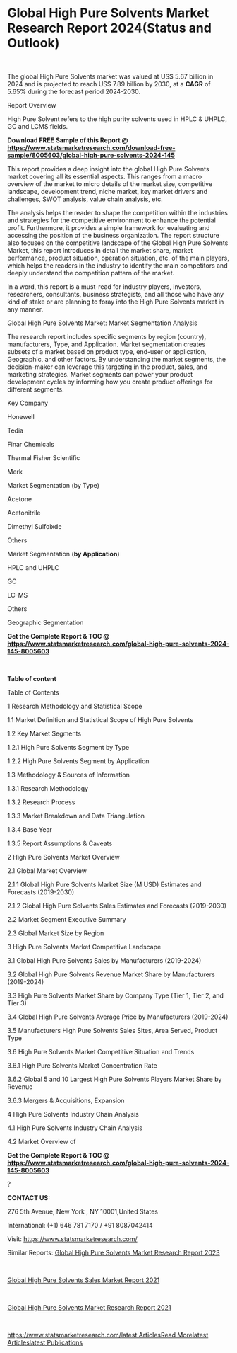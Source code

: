 <h1>Global High Pure Solvents Market Research Report 2024(Status and Outlook)</h1><br/><p>The global High Pure Solvents market was valued at US$ 5.67 billion in 2024 and is projected to reach US$ 7.89 billion by 2030, at a <strong>CAGR</strong> of 5.65% during the forecast period 2024-2030.</p>
 
 
 
 <p>Report Overview</p>
 
 
 
 <p>High Pure Solvent refers to the high purity solvents used in HPLC & UHPLC, GC and LCMS fields.</p>
 
 
 
 <p><strong>Download FREE Sample of this Report @ <a href="https://www.statsmarketresearch.com/download-free-sample/8005603/global-high-pure-solvents-2024-145">https://www.statsmarketresearch.com/download-free-sample/8005603/global-high-pure-solvents-2024-145</a></strong></p>
 
 
 
 <p>This report provides a deep insight into the global High Pure Solvents market covering all its essential aspects. This ranges from a macro overview of the market to micro details of the market size, competitive landscape, development trend, niche market, key market drivers and challenges, SWOT analysis, value chain analysis, etc.</p>
 
 
 
 <p>The analysis helps the reader to shape the competition within the industries and strategies for the competitive environment to enhance the potential profit. Furthermore, it provides a simple framework for evaluating and accessing the position of the business organization. The report structure also focuses on the competitive landscape of the Global High Pure Solvents Market, this report introduces in detail the market share, market performance, product situation, operation situation, etc. of the main players, which helps the readers in the industry to identify the main competitors and deeply understand the competition pattern of the market.</p>
 
 
 
 <p>In a word, this report is a must-read for industry players, investors, researchers, consultants, business strategists, and all those who have any kind of stake or are planning to foray into the High Pure Solvents market in any manner.</p>
 
 
 
 <p>Global High Pure Solvents Market: Market Segmentation Analysis</p>
 
 
 
 <p>The research report includes specific segments by region (country), manufacturers, Type, and Application. Market segmentation creates subsets of a market based on product type, end-user or application, Geographic, and other factors. By understanding the market segments, the decision-maker can leverage this targeting in the product, sales, and marketing strategies. Market segments can power your product development cycles by informing how you create product offerings for different segments.</p>
 
 
 
 <p>Key Company</p>
 
 
 
 <p>Honewell</p>
 
 
 
 <p>Tedia</p>
 
 
 
 <p>Finar Chemicals</p>
 
 
 
 <p>Thermal Fisher Scientific</p>
 
 
 
 <p>Merk</p>
 
 
 
 <p>Market Segmentation (by Type)</p>
 
 
 
 <p>Acetone</p>
 
 
 
 <p>Acetonitrile</p>
 
 
 
 <p>Dimethyl Sulfoixde</p>
 
 
 
 <p>Others</p>
 
 
 
 <p>Market Segmentation (<strong>by Application</strong>)</p>
 
 
 
 <p>HPLC and UHPLC</p>
 
 
 
 <p>GC</p>
 
 
 
 <p>LC-MS</p>
 
 
 
 <p>Others</p>
 
 
 
 <p>Geographic Segmentation</p>
 
 
 
 <div><b>Get the Complete Report & TOC @ <a href="https://www.statsmarketresearch.com/global-high-pure-solvents-2024-145-8005603">https://www.statsmarketresearch.com/global-high-pure-solvents-2024-145-8005603</a></b></div>
 
 
 
 <p><br />
 
 <b>Table of content</b></p>
 
 
 
 <p>Table of Contents<br />
 
 1 Research Methodology and Statistical Scope<br />
 
 1.1 Market Definition and Statistical Scope of High Pure Solvents<br />
 
 1.2 Key Market Segments<br />
 
 1.2.1 High Pure Solvents Segment by Type<br />
 
 1.2.2 High Pure Solvents Segment by Application<br />
 
 1.3 Methodology & Sources of Information<br />
 
 1.3.1 Research Methodology<br />
 
 1.3.2 Research Process<br />
 
 1.3.3 Market Breakdown and Data Triangulation<br />
 
 1.3.4 Base Year<br />
 
 1.3.5 Report Assumptions & Caveats<br />
 
 2 High Pure Solvents Market Overview<br />
 
 2.1 Global Market Overview<br />
 
 2.1.1 Global High Pure Solvents Market Size (M USD) Estimates and Forecasts (2019-2030)<br />
 
 2.1.2 Global High Pure Solvents Sales Estimates and Forecasts (2019-2030)<br />
 
 2.2 Market Segment Executive Summary<br />
 
 2.3 Global Market Size by Region<br />
 
 3 High Pure Solvents Market Competitive Landscape<br />
 
 3.1 Global High Pure Solvents Sales by Manufacturers (2019-2024)<br />
 
 3.2 Global High Pure Solvents Revenue Market Share by Manufacturers (2019-2024)<br />
 
 3.3 High Pure Solvents Market Share by Company Type (Tier 1, Tier 2, and Tier 3)<br />
 
 3.4 Global High Pure Solvents Average Price by Manufacturers (2019-2024)<br />
 
 3.5 Manufacturers High Pure Solvents Sales Sites, Area Served, Product Type<br />
 
 3.6 High Pure Solvents Market Competitive Situation and Trends<br />
 
 3.6.1 High Pure Solvents Market Concentration Rate<br />
 
 3.6.2 Global 5 and 10 Largest High Pure Solvents Players Market Share by Revenue<br />
 
 3.6.3 Mergers & Acquisitions, Expansion<br />
 
 4 High Pure Solvents Industry Chain Analysis<br />
 
 4.1 High Pure Solvents Industry Chain Analysis<br />
 
 4.2 Market Overview of</p>
 
 
 
 <div><b>Get the Complete Report & TOC @ <a href="https://www.statsmarketresearch.com/global-high-pure-solvents-2024-145-8005603">https://www.statsmarketresearch.com/global-high-pure-solvents-2024-145-8005603</a></b></div>
 
 
 
 <p>? </p>
 
 
 
 <p><b>CONTACT US:</b><br />
 
 276 5th Avenue, New York , NY 10001,United States<br />
 
 International: (+1) 646 781 7170 / +91 8087042414<br />
 
 Visit: <a href="https://www.statsmarketresearch.com/">https://www.statsmarketresearch.com/</a><br />
 
 Similar Reports: <a href="https://www.statsmarketresearch.com/global-high-pure-solvents-2024-145-8005603">Global High Pure Solvents Market Research Report 2023</a><br />
 
 <br />
 
 <a href="https://www.statsmarketresearch.com/global-high-pure-solvents-2024-145-8005603">Global High Pure Solvents Sales Market Report 2021</a><br />
 
 <br />
 
 <a href="https://www.statsmarketresearch.com/global-high-pure-solvents-2024-145-8005603">Global High Pure Solvents Market Research Report 2021</a><br />
 
 <br />
 
 <a href="https://gyeongbokgung.com">https://www.statsmarketresearch.com/</a><a href="https://hallyeomaritime.com">latest Articles</a><a href="https://jingwansa.com">Read More</a><a href="https://nguoiviet.jp/">latest Articles</a><a href="https://www.intelmarketresearch.com/">latest Publications</a></p>